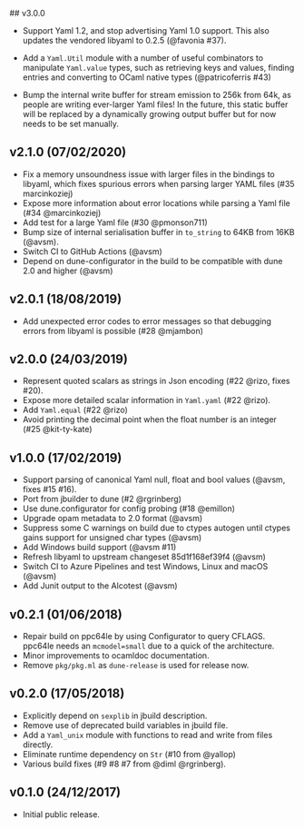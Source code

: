 ## v3.0.0

* Support Yaml 1.2, and stop advertising Yaml 1.0 support.
  This also updates the vendored libyaml to 0.2.5 (@favonia #37).

* Add a `Yaml.Util` module with a number of useful combinators
  to manipulate `Yaml.value` types, such as retrieving keys and
  values, finding entries and converting to OCaml native
  types (@patricoferris #43)

* Bump the internal write buffer for stream emission to
  256k from 64k, as people are writing ever-larger Yaml
  files! In the future, this static buffer will be replaced
  by a dynamically growing output buffer but for now needs
  to be set manually.

## v2.1.0 (07/02/2020)

* Fix a memory unsoundness issue with larger files in the
  bindings to libyaml, which fixes spurious errors when parsing
  larger YAML files (#35 marcinkoziej)
* Expose more information about error locations while parsing
  a Yaml file (#34 @marcinkoziej)
* Add test for a large Yaml file (#30 @pmonson711)
* Bump size of internal serialisation buffer in `to_string`
  to 64KB from 16KB (@avsm).
* Switch CI to GitHub Actions (@avsm)
* Depend on dune-configurator in the build to be compatible
  with dune 2.0 and higher (@avsm)

## v2.0.1 (18/08/2019)

* Add unexpected error codes to error messages so that
  debugging errors from libyaml is possible (#28 @mjambon)

## v2.0.0 (24/03/2019)

* Represent quoted scalars as strings in Json encoding (#22 @rizo, fixes #20).
* Expose more detailed scalar information in `Yaml.yaml` (#22 @rizo).
* Add `Yaml.equal` (#22 @rizo)
* Avoid printing the decimal point when the float number is an
  integer (#25 @kit-ty-kate)

## v1.0.0 (17/02/2019)
* Support parsing of canonical Yaml null, float and bool
  values (@avsm, fixes #15 #16).
* Port from jbuilder to dune (#2 @rgrinberg)
* Use dune.configurator for config probing (#18 @emillon)
* Upgrade opam metadata to 2.0 format (@avsm)
* Suppress some C warnings on build due to ctypes autogen
  until ctypes gains support for unsigned char types (@avsm)
* Add Windows build support (@avsm #11)
* Refresh libyaml to upstream changeset 85d1f168ef39f4 (@avsm)
* Switch CI to Azure Pipelines and test Windows, Linux and
  macOS (@avsm)
* Add Junit output to the Alcotest (@avsm)

## v0.2.1 (01/06/2018)

* Repair build on ppc64le by using Configurator to query CFLAGS.
  ppc64le needs an `mcmodel=small` due to a quick of the architecture.
* Minor improvements to ocamldoc documentation.
* Remove `pkg/pkg.ml` as `dune-release` is used for release now.

## v0.2.0 (17/05/2018)

* Explicitly depend on `sexplib` in jbuild description.
* Remove use of deprecated build variables in jbuild file.
* Add a `Yaml_unix` module with functions to read and write
  from files directly.
* Eliminate runtime dependency on `Str` (#10 from @yallop)
* Various build fixes (#9 #8 #7 from @diml @rgrinberg).

## v0.1.0 (24/12/2017)

* Initial public release.
